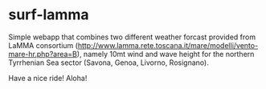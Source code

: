 # surf-lamma
Simple webapp that combines two different weather forcast provided from LaMMA consortium (http://www.lamma.rete.toscana.it/mare/modelli/vento-mare-hr.php?area=B), namely 10mt wind and wave height for the northern Tyrrhenian Sea sector (Savona, Genoa, Livorno, Rosignano).

Have a nice ride! Aloha!
